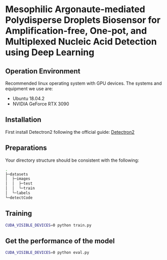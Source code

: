 # Mesophilic Argonaute-mediated Polydisperse Droplets Biosensor for Amplification-free, One-pot, and Multiplexed Nucleic Acid Detection using Deep Learning
## Operation Environment
Recommended linux operating system with GPU devices. The systems and equipment we use are:
- Ubuntu 18.04.2
- NVIDIA GeForce RTX 3090

## Installation 
First install Detectron2 following the official guide: [Detectron2](https://github.com/facebookresearch/detectron2/blob/main/INSTALL.md)



## Preparations
Your directory structure should be consistent with the following:
```bash
.
├─datasets
│  ├─images
│  │  ├─test
│  │  └─train
│  └─labels
└─detectCode
```
## Training
```bash
CUDA_VISIBLE_DEVICES=0 python train.py
```

## Get the performance of the model
```bash
CUDA_VISIBLE_DEVICES=0 python eval.py
```